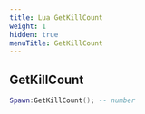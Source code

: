 ```yaml
---
title: Lua GetKillCount
weight: 1
hidden: true
menuTitle: GetKillCount
---
```

## GetKillCount
```lua
Spawn:GetKillCount(); -- number
```